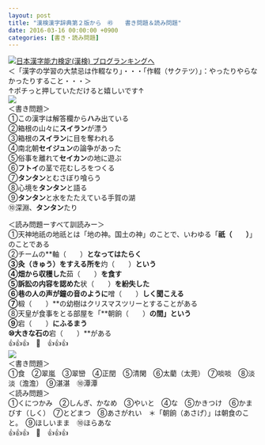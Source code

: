 ```yaml
---
layout: post
title: "漢検漢字辞典第２版から　㊺　　書き問題＆読み問題"
date: 2016-03-16 00:00:00 +0900
categories: [書き・読み問題]
---
```


[![](/syuusyuu9701/assets/images/漢検漢字辞典第２版から-㊺-書き問題＆読み問題-br_c_3028_1.gif)](http://blog.with2.net/link.php?1659096:3028 "日本漢字能力検定(漢検) ブログランキングへ")[日本漢字能力検定(漢検) ブログランキングへ](http://blog.with2.net/link.php?1659096:3028)  
＜「漢字の学習の大禁忌は作輟なり」・・・「作輟（サクテツ）」：やったりやらなかったりすること・・・＞  
↑ポチっと押していただけると嬉しいです↑   
![](/syuusyuu9701/assets/images/漢検漢字辞典第２版から-㊺-書き問題＆読み問題-50d0396b217c28886260c242abd8bbff.png)  
＜書き問題＞  
①この漢字は解答欄から**ハ**み出ている　  
②箱根の山々に**スイラン**が漂う　  
③箱根の**スイラン**に目を奪われる　  
④南北朝**セイジュン**の論争があった  
⑤俗事を離れて**セイカン**の地に遊ぶ  
⑥**フトイ**の茎で花むしろをつくる　  
⑦**タンタン**とむさぼり喰らう　　  
⑧心境を**タンタン**と語る　  
⑨**タンタン**と水をたたえている手賀の湖　  
⑩深淵、**タンタン**たり　  
  
＜読み問題ーすべて訓読みー＞  
①天神地祇の地祇とは「地の神。国土の神」のことで、いわゆる「**祇（　　）**」のことである  
②チームの**軸（　　）**となってはたらく　　  
③灸（きゅう）をすえる所を**灼（　　）**という  
④畑から収穫した**茹（　　）**を食す　　  
⑤訴訟の内容を認めた**状（　　）**を紛失した  
⑥巷の人の声が鐘の音のように**噌（　　）**しく聞こえる　  
⑦**椴（　　）**の幼樹はクリスマスツリーとすることがある  
⑧天皇が食事をとる部屋を「**朝餉（　　）**の間」という　　　  
⑨**宕（　　）**にふるまう　　　  
⑩大きな石の**宕（　　）**がある  
👍👍👍　🐒　👍👍👍  
![](/syuusyuu9701/assets/images/漢検漢字辞典第２版から-㊺-書き問題＆読み問題-3178300bdce9296a3b73f0d414d1025f.png)  
＜書き問題＞  
①食　②翠嵐　③翠巒　④正閏　⑤清閑　⑥太藺（太莞）　⑦啖啖　⑧淡淡（澹澹）　⑨湛湛　⑩潭潭  
＜読み問題＞  
①くにつかみ　②しんぎ、かなめ　③やいと　④な　⑤かきつけ　⑥かまびす（しく）　⑦とどまつ　⑧あさがれい　＊「朝餉（あさげ）」は朝食のこと。　⑨ほしいまま　⑩ほらあな　  
👍👍👍　🐒　👍👍👍  
  
  
  